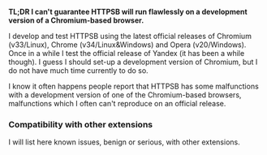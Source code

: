 **TL;DR I can't guarantee HTTPSB will run flawlessly on a development version of a Chromium-based browser.**

I develop and test HTTPSB using the latest official releases of Chromium (v33/Linux), Chrome (v34/Linux&Windows) and Opera (v20/Windows). Once in a while I test the official release of Yandex (it has been a while though). I guess I should set-up a development version of Chromium, but I do not have much time currently to do so.

I know it often happens people report that HTTPSB has some malfunctions with a development version of one of the Chromium-based browsers, malfunctions which I often can't reproduce on an official release.

### Compatibility with other extensions

I will list here known issues, benign or serious, with other extensions.

